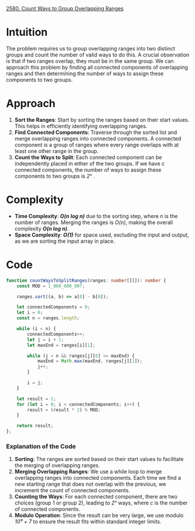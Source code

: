 [2580. Count Ways to Group Overlapping Ranges](https://leetcode.com/problems/count-ways-to-group-overlapping-ranges/)

# Intuition

The problem requires us to group overlapping ranges into two distinct groups and count the number of valid ways to do this. A crucial observation is that if two ranges overlap, they must be in the same group. We can approach this problem by finding all connected components of overlapping ranges and then determining the number of ways to assign these components to two groups.

# Approach

1. **Sort the Ranges**: Start by sorting the ranges based on their start values. This helps in efficiently identifying overlapping ranges.
2. **Find Connected Components**: Traverse through the sorted list and merge overlapping ranges into connected components. A connected component is a group of ranges where every range overlaps with at least one other range in the group.
3. **Count the Ways to Split**: Each connected component can be independently placed in either of the two groups. If we have *c* connected components, the number of ways to assign these components to two groups is *2ᶜ* .

# Complexity

- **Time Complexity**: ***O(n log n)*** due to the sorting step, where *n* is the number of ranges. Merging the ranges is *O(n)*, making the overall complexity ***O(n log n)***.
- **Space Complexity**: ***O(1)*** for space used, excluding the input and output, as we are sorting the input array in place.

# Code

```typescript
function countWaysToSplitRanges(ranges: number[][]): number {
    const MOD = 1_000_000_007;

    ranges.sort((a, b) => a[0] - b[0]);

    let connectedComponents = 0;
    let i = 0;
    const n = ranges.length;

    while (i < n) {
        connectedComponents++;
        let j = i + 1;
        let maxEnd = ranges[i][1];

        while (j < n && ranges[j][0] <= maxEnd) {
            maxEnd = Math.max(maxEnd, ranges[j][1]);
            j++;
        }

        i = j;
    }

    let result = 1;
    for (let i = 0; i < connectedComponents; i++) {
        result = (result * 2) % MOD;
    }

    return result;
};

```

### Explanation of the Code

1. **Sorting**: The ranges are sorted based on their start values to facilitate the merging of overlapping ranges.
2. **Merging Overlapping Ranges**: We use a while loop to merge overlapping ranges into connected components. Each time we find a new starting range that does not overlap with the previous, we increment the count of connected components.
3. **Counting the Ways**: For each connected component, there are two choices (group 1 or group 2), leading to *2ᶜ* ways, where *c* is the number of connected components.
4. **Modulo Operation**: Since the result can be very large, we use modulo *10⁹ + 7* to ensure the result fits within standard integer limits.